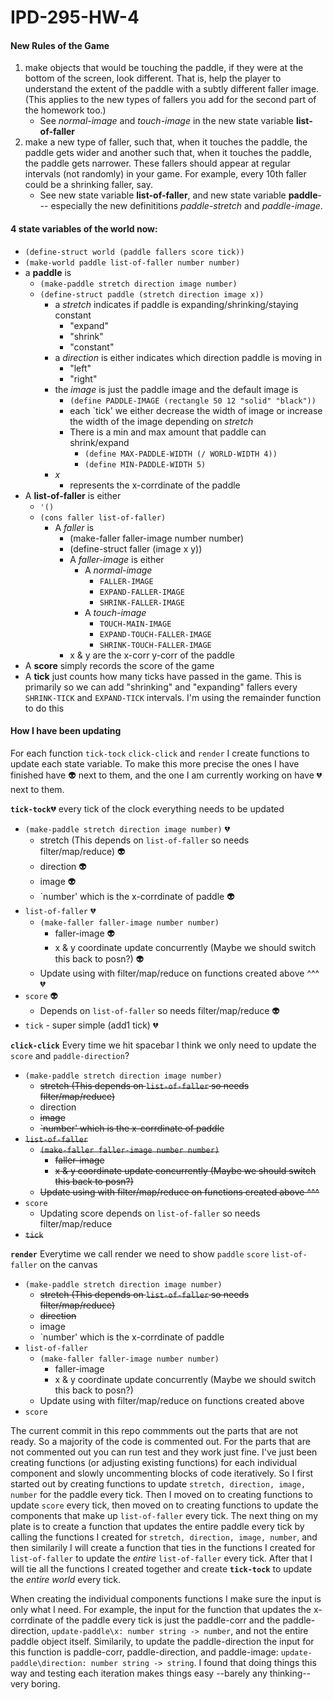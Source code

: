 # IPD-295-HW-4
#### New Rules of the Game
1. make objects that would be touching the paddle, if they were
   at the bottom of the screen, look different. That is, help the
   player to understand the extent of the paddle with a subtly
   different faller image. (This applies to the new types of fallers
   you add for the second part of the homework too.) 
   - See *normal-image* and *touch-image* in the new state variable **list-of-faller**
2. make a new type of faller, such that, when it touches the paddle,
   the paddle gets wider and another such that, when it touches the
   paddle, the paddle gets narrower. These fallers should appear at
   regular intervals (not randomly) in your game. For example, every
   10th faller could be a shrinking faller, say.
   - See new state variable **list-of-faller**, and new state variable **paddle**--- especially the new definititions *paddle-stretch* and *paddle-image*.


#### 4 state variables of the world now: 
- `(define-struct world (paddle fallers score tick))`   
- `(make-world paddle list-of-faller number number)`
- a **paddle** is
  * `(make-paddle stretch direction image number)` 
  * `(define-struct paddle (stretch direction image x))`
    + a *stretch* indicates if paddle is expanding/shrinking/staying constant
      - "expand"
      - "shrink"
      - "constant"
    + a *direction* is either indicates which direction paddle is moving in
      - "left"
      - "right"
    + the *image* is just the paddle image and the default image is 
      - `(define PADDLE-IMAGE (rectangle 50 12 "solid" "black"))`
      - each `tick' we either decrease the width of image or increase the width of the image depending on *stretch*
      - There is a min and max amount that paddle can shrink/expand
        * `(define MAX-PADDLE-WIDTH (/ WORLD-WIDTH 4))`
        * `(define MIN-PADDLE-WIDTH 5)`
    + *x* 
      - represents the x-corrdinate of the paddle
- A **list-of-faller** is either 
  * `'()`
  * `(cons faller list-of-faller)`
    - A *faller* is
      * (make-faller faller-image number number)
      * (define-struct faller (image x y))
      * A *faller-image* is either 
        - A *normal-image*
          * `FALLER-IMAGE`
          * `EXPAND-FALLER-IMAGE`
          * `SHRINK-FALLER-IMAGE`
        - A *touch-image*
          * `TOUCH-MAIN-IMAGE`
          * `EXPAND-TOUCH-FALLER-IMAGE`
          * `SHRINK-TOUCH-FALLER-IMAGE`
       * x & y are the x-corr y-corr of the paddle
- A **score** simply records the score of the game
- A **tick** just counts how many ticks have passed in the game. This is primarily so we can add "shrinking" and "expanding"
 fallers every `SHRINK-TICK` and `EXPAND-TICK` intervals. I'm using the remainder function to do this

#### How I have been updating
For each function `tick-tock` `click-click` and `render` I create functions to update each state variable. To make this more precise
the ones I have finished have :alien: next to them, and the one I am currently working on have :broken_heart: next to them. 

**`tick-tock`**:broken_heart:  every tick of the clock everything needs to be updated 
- `(make-paddle stretch direction image number)` :broken_heart:
  * stretch (This depends on `list-of-faller` so needs filter/map/reduce)  :alien:
  *  direction :alien:
  *  image :alien:
  * `number' which is the x-corrdinate of paddle :alien:
- `list-of-faller` :broken_heart:
  * `(make-faller faller-image number number)`
    - faller-image :alien:
    - x & y coordinate update concurrently (Maybe we should switch this back to posn?) :alien:
  * Update using with filter/map/reduce on functions created above ^^^ :broken_heart:
- `score` :alien:
  * Depends on `list-of-faller` so needs filter/map/reduce :alien:
- `tick`  - super simple (add1 tick) :broken_heart:

**`click-click`** Every time we hit spacebar I think we only need to update the `score` and `paddle-direction`? 
- `(make-paddle stretch direction image number)`
  * ~~stretch (This depends on `list-of-faller` so needs filter/map/reduce)~~
  * direction
  * ~~image~~
  * ~~`number' which is the x-corrdinate of paddle~~
- ~~`list-of-faller`~~
  * ~~`(make-faller faller-image number number)`~~
    - ~~faller-image~~
    - ~~x & y coordinate update concurrently (Maybe we should switch this back to posn?)~~
  * ~~Update using with filter/map/reduce on functions created above ^^^~~
- `score`
  * Updating score depends on `list-of-faller` so needs filter/map/reduce
- ~~`tick`~~  

**`render`** Everytime we call render we need to show `paddle` `score` `list-of-faller` on the canvas
- `(make-paddle stretch direction image number)`
  * ~~stretch (This depends on `list-of-faller` so needs filter/map/reduce)~~
  * ~~direction~~
  * image
  * `number' which is the x-corrdinate of paddle
- `list-of-faller`
  * `(make-faller faller-image number number)`
    - faller-image
    - x & y coordinate update concurrently (Maybe we should switch this back to posn?)
  * Update using with filter/map/reduce on functions created above 
- `score`


The current commit in this repo commments out the parts that are not ready. So a majority of the code is commented out. For the parts that are not commented out you can
run test and they work just fine. I've just been creating functions (or adjusting existing functions) for each individual component and slowly uncommenting blocks of code iteratively.  So I first started out by creating
functions to update `stretch, direction, image, number` for the paddle every tick. Then I moved on to creating functions to update `score` every tick, then moved on to creating functions to update the components
that make up `list-of-faller` every tick. The next thing on my plate is to create a function that updates the entire paddle every tick by calling the functions I created for
`stretch, direction, image, number`, and then similarily I will create a function that ties in the functions I created for `list-of-faller` to update the *entire* `list-of-faller` every tick. After that I
will tie all the functions I created together and create **`tick-tock`** to update the *entire world* every tick.

When creating the individual components functions I make sure the input is only what I need. For example, the input for the function that updates the x-corrdinate of the paddle every tick is just the paddle-corr and the paddle-direction, `update-paddle\x: number string -> number`, and not the entire paddle object itself. Similarily,
to update the paddle-direction the input for this function is paddle-corr, paddle-direction, and paddle-image: `update-paddle\direction: number string -> string`. I found that
doing things this way and testing each iteration makes things easy --barely any thinking--  very boring.

  
